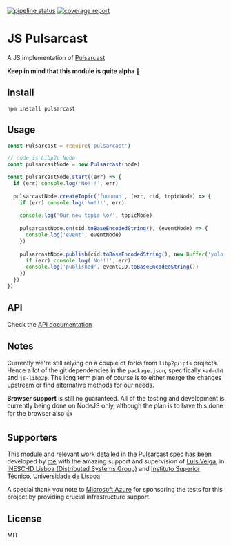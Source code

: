 
[![pipeline status](https://gitlab.com/jgantunes/js-pulsarcast/badges/master/pipeline.svg)](https://gitlab.com/jgantunes/js-pulsarcast/commits/master)
[![coverage report](https://gitlab.com/jgantunes/js-pulsarcast/badges/master/coverage.svg)](https://gitlab.com/jgantunes/js-pulsarcast/commits/master)

# JS Pulsarcast

A JS implementation of [Pulsarcast](https://github.com/JGAntunes/pulsarcast)

**Keep in mind that this module is quite alpha :hammer:**

## Install

```
npm install pulsarcast
```

## Usage

```javascript
const Pulsarcast = require('pulsarcast')

// node is Libp2p Node
const pulsarcastNode = new Pulsarcast(node)

const pulsarcastNode.start((err) => {
  if (err) console.log('No!!!', err)
  
  pulsarcastNode.createTopic('fuuuuun', (err, cid, topicNode) => {
    if (err) console.log('No!!!', err)
    
    console.log('Our new topic \o/', topicNode)
    
    pulsarcastNode.on(cid.toBaseEncodedString(), (eventNode) => {
      console.log('event', eventNode)
    })
    
    pulsarcastNode.publish(cid.toBaseEncodedString(), new Buffer('yolo!'), (err, eventCID) => {
      if (err) console.log('No!!!', err)
      console.log('published', eventCID.toBaseEncodedString())
    })
  })
})
```

## API

Check the [API documentation](./docs/api.md)

## Notes

Currently we're still relying on a couple of forks from `libp2p`/`ipfs` projects. Hence a lot of the git dependencies in the `package.json`, specifically `kad-dht` and `js-libp2p`. The long term plan of course is to either merge the changes upstream or find alternative methods for our needs.

**Browser support** is still no guaranteed. All of the testing and development is currently being done on NodeJS only, although the plan is to have this done for the browser also :+1:

## Supporters

This module and relevant work detailed in the [Pulsarcast](https://github.com/JGAntunes/pulsarcast) spec has been developed by [me](https://jgantunes.com) with the amazing support and supervision of [Luís Veiga](https://www.gsd.inesc-id.pt/~lveiga/), in [INESC-ID Lisboa (Distributed Systems Group)](https://www.gsd.inesc-id.pt/) and [Instituto Superior Técnico, Universidade de Lisboa](https://tecnico.ulisboa.pt/)

A special thank you note to [Microsoft Azure](https://azure.microsoft.com/en-us/) for sponsoring the tests for this project by providing crucial infrastructure support.


## License

MIT
